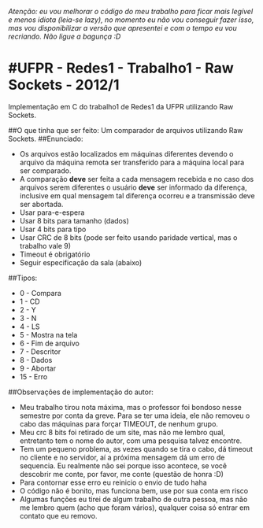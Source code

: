 *Atenção: eu vou melhorar o código do meu trabalho para ficar mais legível e menos idiota (leia-se lazy), no momento eu não vou conseguir fazer isso, mas vou disponibilizar a versão que apresentei e com o tempo eu vou recriando. Não ligue a bagunça :D*

#UFPR - Redes1 - Trabalho1 - Raw Sockets - 2012/1
================================

Implementação em C do trabalho1 de Redes1 da UFPR utilizando Raw Sockets.

##O que tinha que ser feito:
Um comparador de arquivos utilizando Raw Sockets.
##Enunciado:
* Os arquivos estão localizados em máquinas diferentes devendo o arquivo da máquina remota ser transferido para a máquina local para ser comparado.
* A comparação **deve** ser feita a cada mensagem recebida e no caso dos arquivos serem diferentes o usuário **deve** ser informado da diferença, inclusive em qual mensagem tal diferença ocorreu e a transmissão deve ser abortada.
* Usar para-e-espera
* Usar 8 bits para tamanho (dados)
* Usar 4 bits para tipo
* Usar CRC de 8 bits (pode ser feito usando paridade vertical, mas o trabalho vale 9)
* Timeout é obrigatório
* Seguir especificação da sala (abaixo)

##Tipos:
* 0 - Compara
* 1 - CD
* 2 - Y
* 3 - N
* 4 - LS
* 5 - Mostra na tela
* 6 - Fim de arquivo
* 7 - Descritor
* 8 - Dados
* 9 - Abortar
* 15 - Erro

##Observações de implementação do autor:
* Meu trabalho tirou nota máxima, mas o professor foi bondoso nesse semestre por conta da greve. Para se ter uma ideia, ele não removeu o cabo das máquinas para forçar TIMEOUT, de nenhum grupo.
* Meu crc 8 bits foi retirado de um site, mas não me lembro qual, entretanto tem o nome do autor, com uma pesquisa talvez encontre.
* Tem um pequeno problema, as vezes quando se tira o cabo, dá timeout no cliente e no servidor, aí a próxima mensagem dá um erro de sequencia. Eu realmente não sei porque isso acontece, se você descobrir me conte, por favor, me conte (questão de honra :D)
* Para contornar esse erro eu reinicio o envio de tudo haha
* O código não é bonito, mas funciona bem, use por sua conta em risco
* Algumas funções eu tirei de algum trabalho de outra pessoa, mas não me lembro quem (acho que foram vários), qualquer coisa só entrar em contato que eu removo.


